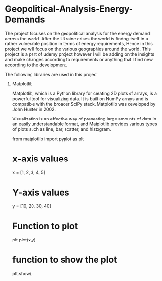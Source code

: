 # Geopolitical-Analysis-Energy-Demands

The project focuses on the geopolitical analysis for the energy demand across the world. After the Ukraine crises the world is findng itself in a rather vulnerable position in terms of energy requirements, 
Hence in this project we will focus on the various geographies around the world. This project is a part of udemy project however I will be adding on the insights and make changes according to requirements 
or anything that I find new according to the development.

The following libraries are used in this project

 1. Matplotlib
    
    Matplotlib, which is a Python library for creating 2D plots of arrays, is a powerful tool for visualizing data. It is built on NumPy arrays and is compatible with the broader SciPy stack. 
    Matplotlib was developed by John Hunter in 2002.

    Visualization is an effective way of presenting large amounts of data in an easily understandable format, and Matplotlib provides various types of plots such as line, bar, scatter, and histogram.
    
    
    from matplotlib import pyplot as plt
  
    # x-axis values
    x = [1, 2, 3, 4, 5]
  
    # Y-axis values
    y = [10, 20, 30, 40]
  
    # Function to plot
    plt.plot(x,y)
  
    # function to show the plot
    plt.show()
